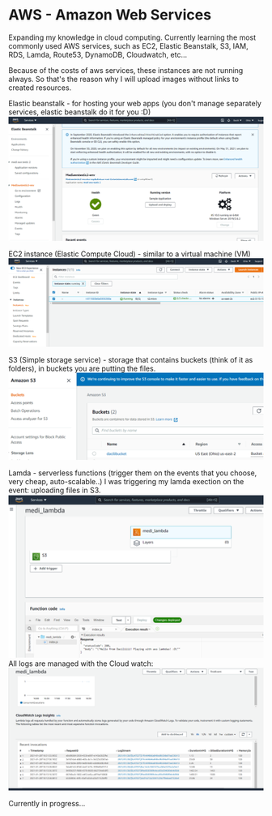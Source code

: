 # AWS - Amazon Web Services

Expanding my knowledge in cloud computing.
Currently learning the most commonly used AWS services, such as EC2, Elastic Beanstalk, S3, IAM, RDS, Lamda, Route53, DynamoDB, Cloudwatch, etc...

Because of the costs of aws services, these instances are not running always. So that's the reason why I will upload images without links to created resources.

Elastic beanstalk - for hosting your web apps (you don't manage separately services, elastic beanstalk do it for you :D)
![alt text](https://github.com/Dacili/AWS/blob/master/elastic%20beanstalk.PNG)

EC2 instance (Elastic Compute Cloud) - similar to a virtual machine (VM)
![alt text](https://github.com/Dacili/AWS/blob/master/ec2.PNG)

S3 (Simple storage service) - storage that contains buckets (think of it as folders), in buckets you are putting the files. 
![alt text](https://github.com/Dacili/AWS/blob/master/s3.PNG)

Lamda - serverless functions (trigger them on the events that you choose, very cheap, auto-scalable..)
I was triggering my lamda exection on the event: uploading files in S3.
![alt text](https://github.com/Dacili/AWS/blob/master/lambda1.PNG)
All logs are managed with the Cloud watch:
![alt text](https://github.com/Dacili/AWS/blob/master/lamda%20cloud%20watch%20logs.PNG)

Currently in progress...
